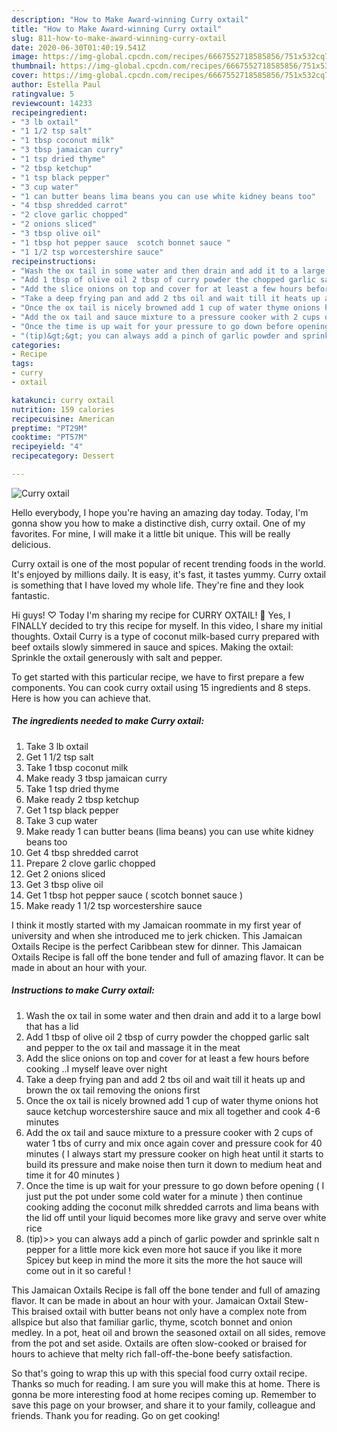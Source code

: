 ```yaml
---
description: "How to Make Award-winning Curry oxtail"
title: "How to Make Award-winning Curry oxtail"
slug: 811-how-to-make-award-winning-curry-oxtail
date: 2020-06-30T01:40:19.541Z
image: https://img-global.cpcdn.com/recipes/6667552718585856/751x532cq70/curry-oxtail-recipe-main-photo.jpg
thumbnail: https://img-global.cpcdn.com/recipes/6667552718585856/751x532cq70/curry-oxtail-recipe-main-photo.jpg
cover: https://img-global.cpcdn.com/recipes/6667552718585856/751x532cq70/curry-oxtail-recipe-main-photo.jpg
author: Estella Paul
ratingvalue: 5
reviewcount: 14233
recipeingredient:
- "3 lb oxtail"
- "1 1/2 tsp salt"
- "1 tbsp coconut milk"
- "3 tbsp jamaican curry"
- "1 tsp dried thyme"
- "2 tbsp ketchup"
- "1 tsp black pepper"
- "3 cup water"
- "1 can butter beans lima beans you can use white kidney beans too"
- "4 tbsp shredded carrot"
- "2 clove garlic chopped"
- "2 onions sliced"
- "3 tbsp olive oil"
- "1 tbsp hot pepper sauce  scotch bonnet sauce "
- "1 1/2 tsp worcestershire sauce"
recipeinstructions:
- "Wash the ox tail in some water and then drain and add it to a large bowl that has a lid"
- "Add 1 tbsp of olive oil 2 tbsp of curry powder the chopped garlic salt and pepper to the ox tail and massage it in the meat"
- "Add the slice onions on top and cover for at least a few hours before cooking ..I myself leave over night"
- "Take a deep frying pan and add 2 tbs oil and wait till it heats up and brown the ox tail removing the onions first"
- "Once the ox tail is nicely browned add 1 cup of water thyme onions hot sauce ketchup worcestershire sauce and mix all together and cook 4-6 minutes"
- "Add the ox tail and sauce mixture to a pressure cooker with 2 cups of water 1 tbs of curry and mix once again cover and pressure cook for 40 minutes ( I always start my pressure cooker on high heat until it starts to build its pressure and make noise  then turn it down to medium heat and time it for 40 minutes )"
- "Once the time is up wait for your pressure to go down before opening ( I just put the pot under some cold water for a minute ) then continue cooking adding the coconut milk shredded carrots and lima beans with the lid off until your liquid becomes more like gravy and serve over white rice"
- "(tip)&gt;&gt; you can always add a pinch of garlic powder and sprinkle salt n pepper for a little more kick even more hot sauce if you like it more Spicey but keep in mind the more it sits the more the hot sauce will come out in it so careful !"
categories:
- Recipe
tags:
- curry
- oxtail

katakunci: curry oxtail 
nutrition: 159 calories
recipecuisine: American
preptime: "PT29M"
cooktime: "PT57M"
recipeyield: "4"
recipecategory: Dessert

---
```



![Curry oxtail](https://img-global.cpcdn.com/recipes/6667552718585856/751x532cq70/curry-oxtail-recipe-main-photo.jpg)

Hello everybody, I hope you're having an amazing day today. Today, I'm gonna show you how to make a distinctive dish, curry oxtail. One of my favorites. For mine, I will make it a little bit unique. This will be really delicious.

Curry oxtail is one of the most popular of recent trending foods in the world. It's enjoyed by millions daily. It is easy, it's fast, it tastes yummy. Curry oxtail is something that I have loved my whole life. They're fine and they look fantastic.

Hi guys! ♡ Today I&#39;m sharing my recipe for CURRY OXTAIL! 👀 Yes, I FINALLY decided to try this recipe for myself. In this video, I share my initial thoughts. Oxtail Curry is a type of coconut milk-based curry prepared with beef oxtails slowly simmered in sauce and spices. Making the oxtail: Sprinkle the oxtail generously with salt and pepper.


To get started with this particular recipe, we have to first prepare a few components. You can cook curry oxtail using 15 ingredients and 8 steps. Here is how you can achieve that.

<!--inarticleads1-->

##### The ingredients needed to make Curry oxtail:

1. Take 3 lb oxtail
1. Get 1 1/2 tsp salt
1. Take 1 tbsp coconut milk
1. Make ready 3 tbsp jamaican curry
1. Take 1 tsp dried thyme
1. Make ready 2 tbsp ketchup
1. Get 1 tsp black pepper
1. Take 3 cup water
1. Make ready 1 can butter beans (lima beans) you can use white kidney beans too
1. Get 4 tbsp shredded carrot
1. Prepare 2 clove garlic chopped
1. Get 2 onions sliced
1. Get 3 tbsp olive oil
1. Get 1 tbsp hot pepper sauce ( scotch bonnet sauce )
1. Make ready 1 1/2 tsp worcestershire sauce


I think it mostly started with my Jamaican roommate in my first year of university and when she introduced me to jerk chicken. This Jamaican Oxtails Recipe is the perfect Caribbean stew for dinner. This Jamaican Oxtails Recipe is fall off the bone tender and full of amazing flavor. It can be made in about an hour with your. 

<!--inarticleads2-->

##### Instructions to make Curry oxtail:

1. Wash the ox tail in some water and then drain and add it to a large bowl that has a lid
1. Add 1 tbsp of olive oil 2 tbsp of curry powder the chopped garlic salt and pepper to the ox tail and massage it in the meat
1. Add the slice onions on top and cover for at least a few hours before cooking ..I myself leave over night
1. Take a deep frying pan and add 2 tbs oil and wait till it heats up and brown the ox tail removing the onions first
1. Once the ox tail is nicely browned add 1 cup of water thyme onions hot sauce ketchup worcestershire sauce and mix all together and cook 4-6 minutes
1. Add the ox tail and sauce mixture to a pressure cooker with 2 cups of water 1 tbs of curry and mix once again cover and pressure cook for 40 minutes ( I always start my pressure cooker on high heat until it starts to build its pressure and make noise  then turn it down to medium heat and time it for 40 minutes )
1. Once the time is up wait for your pressure to go down before opening ( I just put the pot under some cold water for a minute ) then continue cooking adding the coconut milk shredded carrots and lima beans with the lid off until your liquid becomes more like gravy and serve over white rice
1. (tip)&gt;&gt; you can always add a pinch of garlic powder and sprinkle salt n pepper for a little more kick even more hot sauce if you like it more Spicey but keep in mind the more it sits the more the hot sauce will come out in it so careful !


This Jamaican Oxtails Recipe is fall off the bone tender and full of amazing flavor. It can be made in about an hour with your. Jamaican Oxtail Stew- This braised oxtail with butter beans not only have a complex note from allspice but also that familiar garlic, thyme, scotch bonnet and onion medley. In a pot, heat oil and brown the seasoned oxtail on all sides, remove from the pot and set aside. Oxtails are often slow-cooked or braised for hours to achieve that melty rich fall-off-the-bone beefy satisfaction. 

So that's going to wrap this up with this special food curry oxtail recipe. Thanks so much for reading. I am sure you will make this at home. There is gonna be more interesting food at home recipes coming up. Remember to save this page on your browser, and share it to your family, colleague and friends. Thank you for reading. Go on get cooking!
